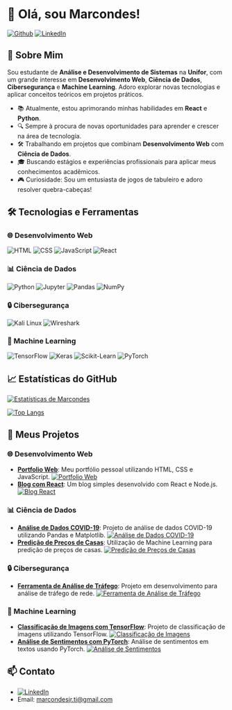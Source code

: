 # 👋 Olá, sou Marcondes!

[![Github](https://img.shields.io/github/followers/marckcrow?label=Follow&style=social)](https://github.com/marckcrow)
[![LinkedIn](https://img.shields.io/badge/LinkedIn-blue?style=flat&logo=linkedin&logoColor=white)]([https://www.linkedin.com/in/seu-perfil-linkedin/](https://www.linkedin.com/in/marcondes-rodrigues-junior/))

## 🚀 Sobre Mim

Sou estudante de **Análise e Desenvolvimento de Sistemas** na **Unifor**, com um grande interesse em **Desenvolvimento Web**, **Ciência de Dados**, **Cibersegurança** e **Machine Learning**. Adoro explorar novas tecnologias e aplicar conceitos teóricos em projetos práticos.

- 📚 Atualmente, estou aprimorando minhas habilidades em **React** e **Python**.
- 🔍 Sempre à procura de novas oportunidades para aprender e crescer na área de tecnologia.
- 🛠️ Trabalhando em projetos que combinam **Desenvolvimento Web** com **Ciência de Dados**.
- 🎓 Buscando estágios e experiências profissionais para aplicar meus conhecimentos acadêmicos.
- 🎮 Curiosidade: Sou um entusiasta de jogos de tabuleiro e adoro resolver quebra-cabeças!

## 🛠️ Tecnologias e Ferramentas

### 🌐 Desenvolvimento Web
![HTML](https://img.shields.io/badge/HTML5-E34F26?style=for-the-badge&logo=html5&logoColor=white)
![CSS](https://img.shields.io/badge/CSS3-1572B6?style=for-the-badge&logo=css3&logoColor=white)
![JavaScript](https://img.shields.io/badge/JavaScript-F7DF1E?style=for-the-badge&logo=javascript&logoColor=black)
![React](https://img.shields.io/badge/React-20232A?style=for-the-badge&logo=react&logoColor=61DAFB)

### 📊 Ciência de Dados
![Python](https://img.shields.io/badge/Python-3776AB?style=for-the-badge&logo=python&logoColor=white)
![Jupyter](https://img.shields.io/badge/Jupyter-F37626?style=for-the-badge&logo=jupyter&logoColor=white)
![Pandas](https://img.shields.io/badge/Pandas-150458?style=for-the-badge&logo=pandas&logoColor=white)
![NumPy](https://img.shields.io/badge/NumPy-013243?style=for-the-badge&logo=numpy&logoColor=white)

### 🔒 Cibersegurança
![Kali Linux](https://img.shields.io/badge/Kali_Linux-557C94?style=for-the-badge&logo=kali-linux&logoColor=white)
![Wireshark](https://img.shields.io/badge/Wireshark-1679A7?style=for-the-badge&logo=wireshark&logoColor=white)

### 🤖 Machine Learning
![TensorFlow](https://img.shields.io/badge/TensorFlow-FF6F00?style=for-the-badge&logo=tensorflow&logoColor=white)
![Keras](https://img.shields.io/badge/Keras-D00000?style=for-the-badge&logo=keras&logoColor=white)
![Scikit-Learn](https://img.shields.io/badge/Scikit_Learn-F7931E?style=for-the-badge&logo=scikit-learn&logoColor=white)
![PyTorch](https://img.shields.io/badge/PyTorch-EE4C2C?style=for-the-badge&logo=pytorch&logoColor=white)

## 📈 Estatísticas do GitHub

[![Estatísticas de Marcondes](https://github-readme-stats.vercel.app/api?username=marckcrow&show_icons=true&theme=radical)](https://github.com/marckcrow)

[![Top Langs](https://github-readme-stats.vercel.app/api/top-langs/?username=marckcrow&layout=compact&theme=radical)](https://github.com/marckcrow)

## 🚀 Meus Projetos

### 🌐 Desenvolvimento Web

- **[Portfolio Web](https://github.com/marckcrow/portfolio-web)**: Meu portfólio pessoal utilizando HTML, CSS e JavaScript. [![Portfolio Web](https://img.shields.io/github/stars/marckcrow/portfolio-web?style=social)](https://github.com/marckcrow/portfolio-web)
- **[Blog com React](https://github.com/marckcrow/blog-react)**: Um blog simples desenvolvido com React e Node.js. [![Blog React](https://img.shields.io/github/stars/marckcrow/blog-react?style=social)](https://github.com/marckcrow/blog-react)

### 📊 Ciência de Dados

- **[Análise de Dados COVID-19](https://github.com/marckcrow/analise-covid)**: Projeto de análise de dados COVID-19 utilizando Pandas e Matplotlib. [![Análise de Dados COVID-19](https://img.shields.io/github/stars/marckcrow/analise-covid?style=social)](https://github.com/marckcrow/analise-covid)
- **[Predição de Preços de Casas](https://github.com/marckcrow/predicao-precos-casas)**: Utilização de Machine Learning para predição de preços de casas. [![Predição de Preços de Casas](https://img.shields.io/github/stars/marckcrow/predicao-precos-casas?style=social)](https://github.com/marckcrow/predicao-precos-casas)

### 🔒 Cibersegurança

- **[Ferramenta de Análise de Tráfego](https://github.com/marckcrow/ferramenta-analise-trafego)**: Projeto em desenvolvimento para análise de tráfego de rede. [![Ferramenta de Análise de Tráfego](https://img.shields.io/github/stars/marckcrow/ferramenta-analise-trafego?style=social)](https://github.com/marckcrow/ferramenta-analise-trafego)

### 🤖 Machine Learning

- **[Classificação de Imagens com TensorFlow](https://github.com/marckcrow/classificacao-imagens)**: Projeto de classificação de imagens utilizando TensorFlow. [![Classificação de Imagens](https://img.shields.io/github/stars/marckcrow/classificacao-imagens?style=social)](https://github.com/marckcrow/classificacao-imagens)
- **[Análise de Sentimentos com PyTorch](https://github.com/marckcrow/analise-sentimentos)**: Análise de sentimentos em textos usando PyTorch. [![Análise de Sentimentos](https://img.shields.io/github/stars/marckcrow/analise-sentimentos?style=social)](https://github.com/marckcrow/analise-sentimentos)

## 📫 Contato

- [![LinkedIn](https://img.shields.io/badge/LinkedIn-blue?style=flat&logo=linkedin&logoColor=white)](https://www.linkedin.com/in/seu-perfil-linkedin/)
- Email: [marcondesjr.ti@gmail.com](mailto:marcondesjr.ti@gmail.com)
